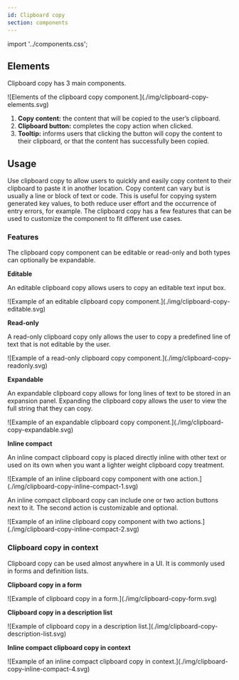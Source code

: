 ```yaml
---
id: Clipboard copy
section: components
---
```


import '../components.css';

## Elements
Clipboard copy has 3 main components.

<div class="ws-docs-content-img">
![Elements of the clipboard copy component.](./img/clipboard-copy-elements.svg)
</div>

1. **Copy content:** the content that will be copied to the user’s clipboard.
2. **Clipboard button:** completes the copy action when clicked.
3. **Tooltip:** informs users that clicking the button will copy the content to their clipboard, or that the content has successfully been copied.

## Usage
Use clipboard copy to allow users to quickly and easily copy content to their clipboard to paste it in another location. Copy content can vary but is usually a line or block of text or code. This is useful for copying system generated key values, to both reduce user effort and the occurrence of entry errors, for example. The clipboard copy has a few features that can be used to customize the component to fit different use cases.

### Features
The clipboard copy component can be editable or read-only and both types can optionally be expandable.

**Editable**

An editable clipboard copy allows users to copy an editable text input box.

<div class="ws-docs-content-img">
![Example of an editable clipboard copy component.](./img/clipboard-copy-editable.svg)
</div>

**Read-only**

A read-only clipboard copy only allows the user to copy a predefined line of text that is not editable by the user.

<div class="ws-docs-content-img">
![Example of a read-only clipboard copy component.](./img/clipboard-copy-readonly.svg)
</div>

**Expandable**

An expandable clipboard copy allows for long lines of text to be stored in an expansion panel. Expanding the clipboard copy allows the user to view the full string that they can copy.

<div class="ws-docs-content-img">
![Example of an expandable clipboard copy component.](./img/clipboard-copy-expandable.svg)
</div>

**Inline compact**

An inline compact clipboard copy is placed directly inline with other text or used on its own when you want a lighter weight clipboard copy treatment.

<div class="ws-docs-content-img">
![Example of an inline clipboard copy component with one action.](./img/clipboard-copy-inline-compact-1.svg)
</div>

An inline compact clipboard copy can include one or two action buttons next to it. The second action is customizable and optional.

<div class="ws-docs-content-img">
![Example of an inline clipboard copy component with two actions.](./img/clipboard-copy-inline-compact-2.svg)
</div>

### Clipboard copy in context
Clipboard copy can be used almost anywhere in a UI. It is commonly used in forms and definition lists.

**Clipboard copy in a form**

<div class="ws-docs-content-img">
![Example of clipboard copy in a form.](./img/clipboard-copy-form.svg)
</div>

**Clipboard copy in a description list**

<div class="ws-docs-content-img">
![Example of clipboard copy in a description list.](./img/clipboard-copy-description-list.svg)
</div>

**Inline compact clipboard copy in context**

<div class="ws-docs-content-img">
![Example of an inline compact clipboard copy in context.](./img/clipboard-copy-inline-compact-4.svg)
</div>